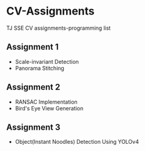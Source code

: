 # CV-Assignments
TJ SSE CV assignments-programming list

## Assignment 1
- Scale-invariant Detection
- Panorama Stitching

## Assignment 2
- RANSAC Implementation
- Bird's Eye View Generation

## Assignment 3

- Object(Instant Noodles) Detection Using YOLOv4 
